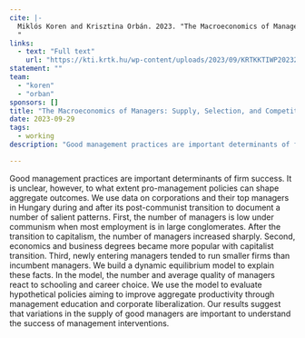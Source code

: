 ```yaml
---
cite: |-
  Miklós Koren and Krisztina Orbán. 2023. "The Macroeconomics of Managers: Supply, Selection, and Competition
  "
links:
  - text: "Full text"
    url: "https://kti.krtk.hu/wp-content/uploads/2023/09/KRTKKTIWP202329.pdf"
statement: ""
team:
  - "koren"
  - "orban"
sponsors: []
title: "The Macroeconomics of Managers: Supply, Selection, and Competition\n"
date: 2023-09-29
tags:
  - working
description: "Good management practices are important determinants of firm success. It is unclear, however, to what extent pro-management policies can shape aggregate outcomes. We use data on corporations and their top managers in Hungary during and after its post-communist transition to document a number of salient patterns. First, the number of managers is low under communism when most employment is in large conglomerates. After the transition to capitalism, the number of managers increased sharply. Second, economics and business degrees became more popular with capitalist transition. Third, newly entering managers tended to run smaller firms than incumbent managers. We build a dynamic equilibrium model to explain these facts. In the model, the number and average quality of managers react to schooling and career choice. We use the model to evaluate hypothetical policies aiming to improve aggregate productivity through management education and corporate liberalization. Our results suggest that variations in the supply of good managers are important to understand the success of management interventions.\n"

---
```


Good management practices are important determinants of firm success. It is unclear, however, to what extent pro-management policies can shape aggregate outcomes. We use data on corporations and their top managers in Hungary during and after its post-communist transition to document a number of salient patterns. First, the number of managers is low under communism when most employment is in large conglomerates. After the transition to capitalism, the number of managers increased sharply. Second, economics and business degrees became more popular with capitalist transition. Third, newly entering managers tended to run smaller firms than incumbent managers. We build a dynamic equilibrium model to explain these facts. In the model, the number and average quality of managers react to schooling and career choice. We use the model to evaluate hypothetical policies aiming to improve aggregate productivity through management education and corporate liberalization. Our results suggest that variations in the supply of good managers are important to understand the success of management interventions.

